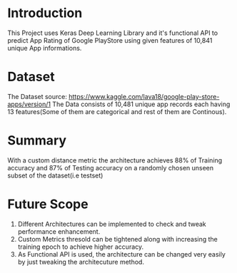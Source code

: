 # Introduction
This Project uses Keras Deep Learning Library and it's functional API to predict App Rating of Google PlayStore using given features of 10,841 unique App informations.

# Dataset
The Dataset source: https://www.kaggle.com/lava18/google-play-store-apps/version/1
The Data consists of 10,481 unique app records each having 13 features(Some of them are categorical and rest of them are Continous). 

# Summary
With a custom distance metric the architecture achieves 88% of Training accuracy and 87% of Testing accuracy on a randomly chosen unseen subset of the dataset(i.e testset)

# Future Scope
1. Different Architectures can be implemented to check and tweak performance enhancement.
2. Custom Metrics thresold can be tightened along with increasing the training epoch to achieve higher accuracy.
3. As Functional API is used, the architecture can be changed very easily by just tweaking the architecuture method.
